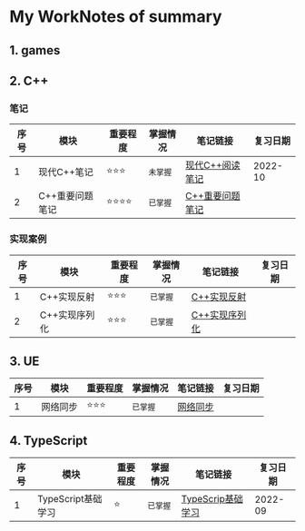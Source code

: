 # My WorkNotes of summary
## 1. games 
 
 
## 2. C++

### 笔记
| 序号 | 模块 | 重要程度 | 掌握情况 | 笔记链接 | 复习日期 |
|  --- | --- | --- | --- | --- | --- |
| 1 | 现代C++笔记 | :star::star::star: | ``` 未掌握 ``` | [现代C++阅读笔记](https://h55la2nk7t.feishu.cn/docx/WjdDdQ0lQoOYrCxOJGEc4YUsnTg) | 2022-10 |
| 2 | C++重要问题笔记 | :star::star::star::star: | ``` 已掌握 ``` | [C++重要问题笔记](https://h55la2nk7t.feishu.cn/docx/K9b5dNOyOogo6JxvyEKcWSA7nMg) |  |

### 实现案例

| 序号 | 模块 | 重要程度 | 掌握情况 | 笔记链接 | 复习日期 |
|  --- | --- | --- | --- | --- | --- |
| 1 | C++实现反射 | :star::star::star: | ``` 已掌握 ``` | [C++实现反射](https://github.com/PengChaoJay/CPP) |  |
| 2 | C++实现序列化 | :star::star::star: | ``` 已掌握 ``` | [C++实现序列化 ](https://github.com/PengChaoJay/CPP/tree/main/Serialization) |  |


## 3. UE

| 序号 | 模块 | 重要程度 | 掌握情况 | 笔记链接 | 复习日期 |
|  --- | --- | --- | --- | --- | --- |
| 1 | 网络同步 | :star::star::star: | ``` 已掌握 ``` | [网络同步](https://h55la2nk7t.feishu.cn/docx/FkKtddQwLoPc3Bxsv1mcfSOpnSc) |  |




## 4. TypeScript


| 序号 | 模块 | 重要程度 | 掌握情况 | 笔记链接 |复习日期 |
|  --- | --- | --- | --- | --- |--- |
| 1 | TypeScript基础学习 | :star: | ``` 已掌握 ``` | [TypeScrip基础学习](https://h55la2nk7t.feishu.cn/docs/doccnZl12ssyesbV6LdbN2vV6By) | 2022-09 |
